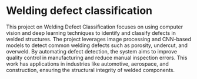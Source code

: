 # Welding defect classification

This project on Welding Defect Classification focuses on using computer vision and deep learning techniques to identify and classify defects in welded structures. The project leverages image processing and CNN-based models to detect common welding defects such as porosity, undercut, and overweld. By automating defect detection, the system aims to improve quality control in manufacturing and reduce manual inspection errors. This work has applications in industries like automotive, aerospace, and construction, ensuring the structural integrity of welded components.
